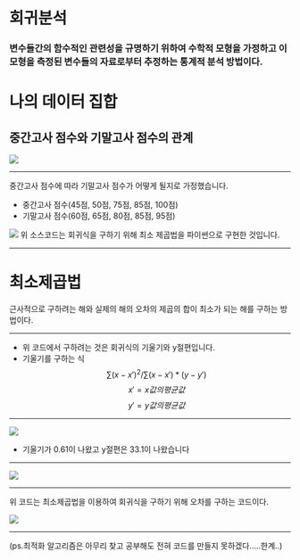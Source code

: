 # 회귀분석
### 변수들간의 함수적인 관련성을 규명하기 위하여 수학적 모형을 가정하고 이 모형을 측정된 변수들의 자료로부터 추정하는 통계적 분석 방법이다.
# 나의 데이터 집합
## 중간고사 점수와 기말고사 점수의 관계
<img src = "https://user-images.githubusercontent.com/101376892/174231532-bca12287-997e-4892-9e24-e0f5840abf33.jpg">

---------
중간고사 점수에 따라 기말고사 점수가 어떻게 될지로 가정했습니다.

* 중간고사 점수(45점, 50점, 75점, 85점, 100점)
* 기말고사 점수(60점, 65점, 80점, 85점, 95점) 
<img src = "https://user-images.githubusercontent.com/101376892/174246227-a4c9d907-bf46-4dd2-8905-94ef9085ecf5.png">
위 소스코드는 회귀식을 구하기 위해 최소 제곱법을 파이썬으로 구현한 것입니다.

---------------------------------

# 최소제곱법
근사적으로 구하려는 해와 실제의 해의 오차의 제곱의 합이 최소가 되는 해를 구하는 방법이다.

---------
 * 위 코드에서 구하려는 것은 회귀식의 기울기와 y절편입니다.
 * 기울기를 구하는 식
 $$  \sum (x-x')^2/ \sum(x-x') * (y-y') $$
 $$ x'=x값의 평균값$$
 $$ y'=y값의 평균값$$

 ------
<img src = "https://user-images.githubusercontent.com/101376892/174251948-ae4f56d8-560c-4abc-a74c-626617932cc2.png">

* 기울기가 0.61이 나왔고 y절편은 33.1이 나왔습니다
 -------
<img src = "https://user-images.githubusercontent.com/101376892/174250535-3060df26-d8f0-408f-9c30-de6a8eb60deb.png">

-------
위 코드는 최소제곱법을 이용하여 회귀식을 구하기 위해 오차를 구하는 코드이다.

<img src = "https://user-images.githubusercontent.com/101376892/174251962-ba62508b-d0b5-49f0-9937-2a13523bcaf6.png">

------

(ps.최적화 알고리즘은 아무리 찾고 공부해도 전혀 코드를 만들지 못하겠다.....한계..)
